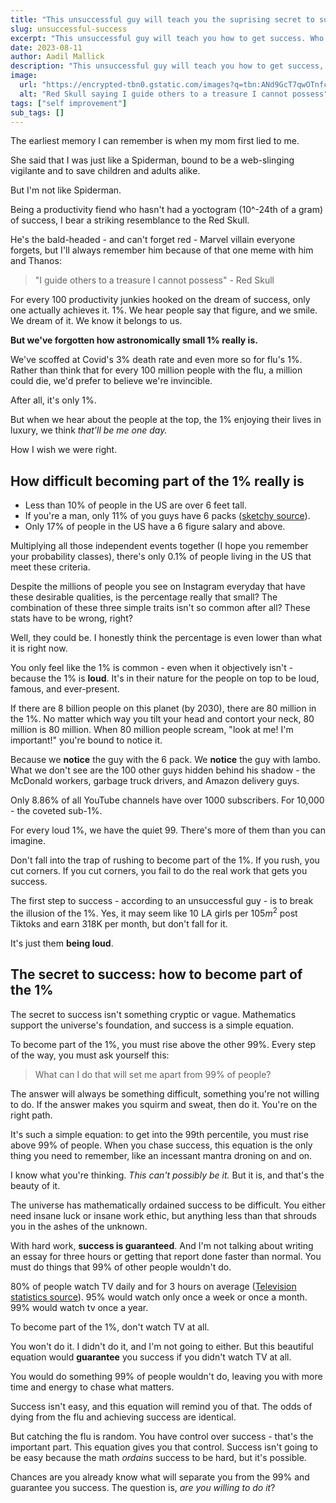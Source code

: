```yaml
---
title: "This unsuccessful guy will teach you the suprising secret to success"
slug: unsuccessful-success
excerpt: "This unsuccessful guy will teach you how to get success. Who is he? It's me."
date: 2023-08-11
author: Aadil Mallick
description: "This unsuccessful guy will teach you how to get success, learn from failure, and become a part of the 1%. Who is he? It's me."
image:
  url: "https://encrypted-tbn0.gstatic.com/images?q=tbn:ANd9GcT7qwOTnfcQv2im18tbhYAe6CFvP_Ma9fjFfw&usqp=CAU"
  alt: "Red Skull saying I guide others to a treasure I cannot possess"
tags: ["self improvement"]
sub_tags: []
---
```


The earliest memory I can remember is when my mom first lied to me. 

She said that I was just like a Spiderman, bound to be a web-slinging vigilante and to save children and adults alike. 

But I'm not like Spiderman. 

Being a productivity fiend who hasn't had a yoctogram (10^-24th of a gram) of success, I bear a striking resemblance to the Red Skull. 

He's the bald-headed - and can't forget red - Marvel villain everyone forgets, but I'll always remember him because of that one meme with him and Thanos: 

> "I guide others to a treasure I cannot possess" - Red Skull

For every 100 productivity junkies hooked on the dream of success, only one actually achieves it. 1%. We hear people say that figure, and we smile. We dream of it. We know it belongs to us. 

**But we've forgotten how astronomically small 1% really is.** 

We've scoffed at Covid's 3% death rate and even more so for flu's 1%. Rather than think that for every 100 million people with the flu, a million could die, we'd prefer to believe we're invincible. 

After all, it's only 1%.

But when we hear about the people at the top, the 1% enjoying their lives in luxury, we think *that'll be me one day.*

How I wish we were right. 

## How difficult becoming part of the 1% really is

- Less than 10% of people in the US are over 6 feet tall. 
- If you're a man, only 11% of you guys have 6 packs ([sketchy source](https://www.thedonutwhole.com/how-many-men-have-six-packs/)).
- Only 17% of people in the US have a 6 figure salary and above. 

Multiplying all those independent events together (I hope you remember your probability classes), there's only 0.1% of people living in the US that meet these criteria. 

Despite the millions of people you see on Instagram everyday that have these desirable qualities, is the percentage really that small? The combination of these three simple traits isn't so common after all? These stats have to be wrong, right? 

Well, they could be. I honestly think the percentage is even lower than what it is right now. 

You only feel like the 1% is common - even when it objectively isn't - because the 1% is **loud**. It's in their nature for the people on top to be loud, famous, and ever-present. 

If there are 8 billion people on this planet (by 2030), there are 80 million in the 1%. No matter which way you tilt your head and contort your neck, 80 million is 80 million. When 80 million people scream, "look at me! I'm important!" you're bound to notice it.

Because we **notice** the guy with the 6 pack. We **notice** the guy with lambo. What we don't see are the 100 other guys hidden behind his shadow - the McDonald workers, garbage truck drivers, and Amazon delivery guys. 

Only 8.86% of all YouTube channels have over 1000 subscribers. For 10,000 - the coveted sub-1%.

For every loud 1%, we have the quiet 99. There's more of them than you can imagine. 

Don't fall into the trap of rushing to become part of the 1%. If you rush, you cut corners. If you cut corners, you fail to do the real work that gets you success. 

The first step to success - according to an unsuccessful guy - is to break the illusion of the 1%. Yes, it may seem like 10 LA girls per $105m^2$ post Tiktoks and earn 318K per month, but don't fall for it. 

It's just them **being loud**.
## The secret to success: how to become part of the 1%

The secret to success isn't something cryptic or vague. Mathematics support the universe's foundation, and success is a simple equation. 

To become part of the 1%, you must rise above the other 99%. Every step of the way, you must ask yourself this:

> What can I do that will set me apart from 99% of people? 

The answer will always be something difficult, something you're not willing to do. If the answer makes you squirm and sweat, then do it. You're on the right path. 

It's such a simple equation: to get into the 99th percentile, you must rise above 99% of people. When you chase success, this equation is the only thing you need to remember, like an incessant mantra droning on and on. 

I know what you're thinking. *This can't possibly be it.* But it is, and that's the beauty of it. 

The universe has mathematically ordained success to be difficult. You either need insane luck or insane work ethic, but anything less than that shrouds you in the ashes of the unknown. 

With hard work, **success is guaranteed**. And I'm not talking about writing an essay for three hours or getting that report done faster than normal. You must do things that 99% of other people wouldn't do. 

80% of people watch TV daily and for 3 hours on average ([Television statistics source](https://www.creditdonkey.com/television-statistics.html)). 95% would watch only once a week or once a month. 99% would watch tv once a year. 

To become part of the 1%, don't watch TV at all. 

You won't do it. I didn't do it, and I'm not going to either. But this beautiful equation would **guarantee** you success if you didn't watch TV at all. 

You would do something 99% of people wouldn't do, leaving you with more time and energy to chase what matters. 

Success isn't easy, and this equation will remind you of that.  The odds of dying from the flu and achieving success are identical.

But catching the flu is random. You have control over success - that's the important part. This equation gives you that control. Success isn't going to be easy because the math *ordains* success to be hard, but it's possible. 

Chances are you already know what will separate you from the 99% and guarantee you success. The question is, *are you willing to do it*?















